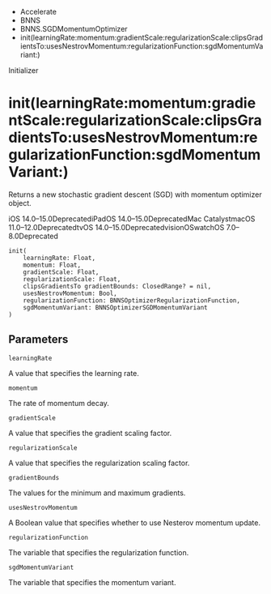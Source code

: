 

- Accelerate
- BNNS
- BNNS.SGDMomentumOptimizer
-  init(learningRate:momentum:gradientScale:regularizationScale:clipsGradientsTo:usesNestrovMomentum:regularizationFunction:sgdMomentumVariant:) 

Initializer

# init(learningRate:momentum:gradientScale:regularizationScale:clipsGradientsTo:usesNestrovMomentum:regularizationFunction:sgdMomentumVariant:)

Returns a new stochastic gradient descent (SGD) with momentum optimizer object.

iOS 14.0–15.0DeprecatediPadOS 14.0–15.0DeprecatedMac CatalystmacOS 11.0–12.0DeprecatedtvOS 14.0–15.0DeprecatedvisionOSwatchOS 7.0–8.0Deprecated

``` source
init(
    learningRate: Float,
    momentum: Float,
    gradientScale: Float,
    regularizationScale: Float,
    clipsGradientsTo gradientBounds: ClosedRange? = nil,
    usesNestrovMomentum: Bool,
    regularizationFunction: BNNSOptimizerRegularizationFunction,
    sgdMomentumVariant: BNNSOptimizerSGDMomentumVariant
)
```

## Parameters 

`learningRate`  

A value that specifies the learning rate.

`momentum`  

The rate of momentum decay.

`gradientScale`  

A value that specifies the gradient scaling factor.

`regularizationScale`  

A value that specifies the regularization scaling factor.

`gradientBounds`  

The values for the minimum and maximum gradients.

`usesNestrovMomentum`  

A Boolean value that specifies whether to use Nesterov momentum update.

`regularizationFunction`  

The variable that specifies the regularization function.

`sgdMomentumVariant`  

The variable that specifies the momentum variant.

